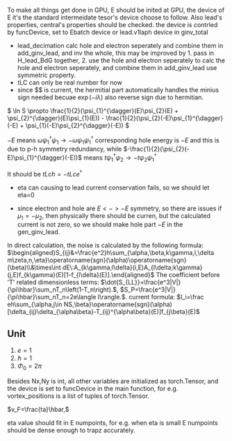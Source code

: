 To make all things get done in GPU, E should be inited at GPU, the device of E it's the standard intermeidate tesor's device choose to follow.
Also lead's properties, central's properties should be checked.
the device is contrled by funcDevice, set to Ebatch device or lead.v1laph device in ginv_total

* lead_decimation calc hole and electron seperately and combine them in add_ginv_lead, and inv the whole, this may be improved by 1. pass in H_lead_BdG together, 2. use the hole and electron seperately to calc the hole and electron seperately, and combine them in add_ginv_lead use symmetric property.
* tLC can only be real number for now
* since $$ is current, the hermitial part automatically handles the minius sign needed becuae $\exp{(-i \lambda)}$ also reverse sign due to hermitian.

$ \ln S \propto \frac{1}{2}(\psi_{1}^{\dagger}(E)\psi_{2}(E) + \psi_{2}^{\dagger}(E)\psi_{1}(E)) - \frac{1}{2}(\psi_{2}(-E)\psi_{1}^{\dagger}(-E) + \psi_{1}(-E)\psi_{2}^{\dagger}(-E)) $

$-E$ means $\omega\psi_{1}^{\dagger}\psi_{1} \rightarrow -\omega\psi_{1}\psi_{1}^{\dagger}$ corresponding hole energy is $-E$ and this is due to p-h symmetry redundancy, while $-\frac{1}{2}(\psi_{2}(-E)\psi_{1}^{\dagger}(-E))$ means $t\psi_{1}^{\dagger}\psi_{2} \rightarrow -t\psi_{2}\psi_{1}^{\dagger}$

It should be $tLch = -tLce^{\dagger}$

* eta can causing to lead current conservation fails, so we should let eta=0

* since electron and hole are $E<->-E$ symmetry, so there are issues if $\mu_1=-\mu_2$, then physically there should be curren, but the calculated current is not zero, so we should make hole part $-E$ in the gen_ginv_lead.

In direct calculation, the noise is calculated by the following formula:
$\begin{aligned}S_{ij}&=\frac{e^2}h\sum_{\alpha,\beta,k\gamma,l,\delta m\zeta,n,\eta}\operatorname{sgn}(\alpha)\operatorname{sgn}(\beta)\\&\times\int dE\:A_{k\gamma;l\delta}(i,E)A_{l\delta;k\gamma}(j,E)f_{k\gamma}(E)[1-f_{l\delta}(E)].\end{aligned}$
The coefficient before 'T' related dimensionless terms: $\dot{S_{LL}}=\frac{e^3|V|}{\pi\hbar}\sum_nT_n\left(1-T_n\right).$, $S_P=\frac{e^3|V|}{\pi\hbar}\sum_nT_n=2e\langle I\rangle.$.
current formula: $I_i=\frac eh\sum_{\alpha,j\in NS,\beta}\operatorname{sgn}(\alpha)[\delta_{ij}\delta_{\alpha\beta}-T_{ij}^{\alpha\beta}(E)]f_{j\beta}(E)$

## Unit
1. $e=1$
2. $\hbar=1$
3. $\Phi_0=2\pi$

Besides Nx,Ny is int, all other variables are initialized as torch.Tensor, and the device is set to funcDevice in the main function, for e.g. vortex_positions is a list of tuples of torch.Tensor.


$v_F=\frac{ta}\hbar,$

eta value should fit in E numpoints, for e.g. when eta is small E numpoints should be dense enough to trapz accurately.